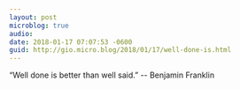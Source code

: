 ```yaml
---
layout: post
microblog: true
audio: 
date: 2018-01-17 07:07:53 -0600
guid: http://gio.micro.blog/2018/01/17/well-done-is.html
---
```

“Well done is better than well said.” -- Benjamin Franklin
